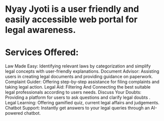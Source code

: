 # Nyay Jyoti is a user friendly and easily accessible web portal for legal awareness.
# Services Offered:
 Law Made Easy: Identifying relevant laws by categorization and simplify legal concepts with user-friendly explanations.
 Document Advisor: Assisting users in creating legal documents and providing guidance on paperwork.
 Complaint Guider: Offering step-by-step assistance for filing complaints and taking legal action.
 Legal Aid: Filtering And Connecting the best suitable legal professionals according to users needs.
 Discuss Your Doubts: Providing a platform for users to ask questions and clarify legal doubts .
 Legal Learning: Offering gamified quiz, current legal affairs and judgements. 
 Chatbot Support: Instantly get answers to your legal queries through an AI-powered chatbot.



